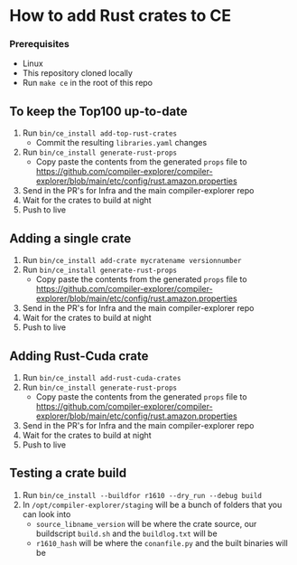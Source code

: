 # How to add Rust crates to CE

### Prerequisites

* Linux
* This repository cloned locally
* Run `make ce` in the root of this repo

## To keep the Top100 up-to-date

1. Run `bin/ce_install add-top-rust-crates`
   - Commit the resulting `libraries.yaml` changes
2. Run `bin/ce_install generate-rust-props`
   - Copy paste the contents from the generated `props` file to https://github.com/compiler-explorer/compiler-explorer/blob/main/etc/config/rust.amazon.properties
3. Send in the PR's for Infra and the main compiler-explorer repo
4. Wait for the crates to build at night
5. Push to live

## Adding a single crate

1. Run `bin/ce_install add-crate mycratename versionnumber`
2. Run `bin/ce_install generate-rust-props`
   - Copy paste the contents from the generated `props` file to https://github.com/compiler-explorer/compiler-explorer/blob/main/etc/config/rust.amazon.properties
3. Send in the PR's for Infra and the main compiler-explorer repo
4. Wait for the crates to build at night
5. Push to live

## Adding Rust-Cuda crate

1. Run `bin/ce_install add-rust-cuda-crates`
2. Run `bin/ce_install generate-rust-props`
   - Copy paste the contents from the generated `props` file to https://github.com/compiler-explorer/compiler-explorer/blob/main/etc/config/rust.amazon.properties
3. Send in the PR's for Infra and the main compiler-explorer repo
4. Wait for the crates to build at night
5. Push to live

## Testing a crate build

1. Run `bin/ce_install --buildfor r1610 --dry_run --debug build`
2. In `/opt/compiler-explorer/staging` will be a bunch of folders that you can look into
   - `source_libname_version` will be where the crate source, our buildscript `build.sh` and the `buildlog.txt` will be
   - `r1610_hash` will be where the `conanfile.py` and the built binaries will be
